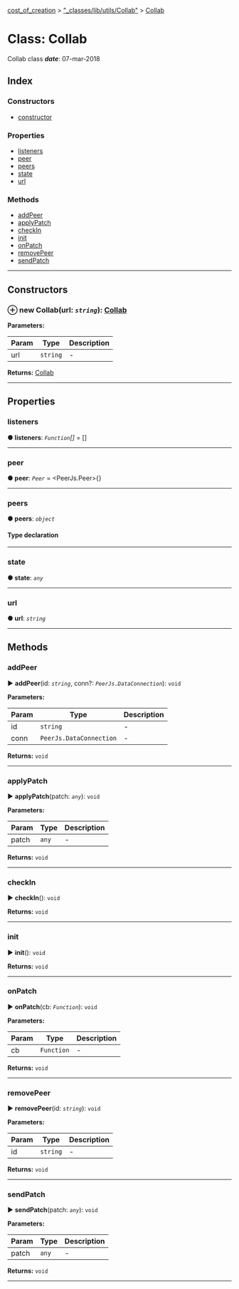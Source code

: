 [cost_of_creation](../README.md) > ["_classes/lib/utils/Collab"](../modules/__classes_lib_utils_collab_.md) > [Collab](../classes/__classes_lib_utils_collab_.collab.md)



# Class: Collab


Collab class
*__date__*: 07-mar-2018


## Index

### Constructors

* [constructor](__classes_lib_utils_collab_.collab.md#constructor)


### Properties

* [listeners](__classes_lib_utils_collab_.collab.md#listeners)
* [peer](__classes_lib_utils_collab_.collab.md#peer)
* [peers](__classes_lib_utils_collab_.collab.md#peers)
* [state](__classes_lib_utils_collab_.collab.md#state)
* [url](__classes_lib_utils_collab_.collab.md#url)


### Methods

* [addPeer](__classes_lib_utils_collab_.collab.md#addpeer)
* [applyPatch](__classes_lib_utils_collab_.collab.md#applypatch)
* [checkIn](__classes_lib_utils_collab_.collab.md#checkin)
* [init](__classes_lib_utils_collab_.collab.md#init)
* [onPatch](__classes_lib_utils_collab_.collab.md#onpatch)
* [removePeer](__classes_lib_utils_collab_.collab.md#removepeer)
* [sendPatch](__classes_lib_utils_collab_.collab.md#sendpatch)



---
## Constructors
<a id="constructor"></a>


### ⊕ **new Collab**(url: *`string`*): [Collab](__classes_lib_utils_collab_.collab.md)





**Parameters:**

| Param | Type | Description |
| ------ | ------ | ------ |
| url | `string`   |  - |





**Returns:** [Collab](__classes_lib_utils_collab_.collab.md)

---


## Properties
<a id="listeners"></a>

###  listeners

**●  listeners**:  *`Function`[]*  =  []






___

<a id="peer"></a>

###  peer

**●  peer**:  *`Peer`*  =  <PeerJs.Peer>{}






___

<a id="peers"></a>

###  peers

**●  peers**:  *`object`* 



#### Type declaration


[key: `string`]: `DataConnection`






___

<a id="state"></a>

###  state

**●  state**:  *`any`* 






___

<a id="url"></a>

###  url

**●  url**:  *`string`* 






___


## Methods
<a id="addpeer"></a>

###  addPeer

► **addPeer**(id: *`string`*, conn?: *`PeerJs.DataConnection`*): `void`






**Parameters:**

| Param | Type | Description |
| ------ | ------ | ------ |
| id | `string`   |  - |
| conn | `PeerJs.DataConnection`   |  - |





**Returns:** `void`





___

<a id="applypatch"></a>

###  applyPatch

► **applyPatch**(patch: *`any`*): `void`






**Parameters:**

| Param | Type | Description |
| ------ | ------ | ------ |
| patch | `any`   |  - |





**Returns:** `void`





___

<a id="checkin"></a>

###  checkIn

► **checkIn**(): `void`








**Returns:** `void`





___

<a id="init"></a>

###  init

► **init**(): `void`








**Returns:** `void`





___

<a id="onpatch"></a>

###  onPatch

► **onPatch**(cb: *`Function`*): `void`






**Parameters:**

| Param | Type | Description |
| ------ | ------ | ------ |
| cb | `Function`   |  - |





**Returns:** `void`





___

<a id="removepeer"></a>

###  removePeer

► **removePeer**(id: *`string`*): `void`






**Parameters:**

| Param | Type | Description |
| ------ | ------ | ------ |
| id | `string`   |  - |





**Returns:** `void`





___

<a id="sendpatch"></a>

###  sendPatch

► **sendPatch**(patch: *`any`*): `void`






**Parameters:**

| Param | Type | Description |
| ------ | ------ | ------ |
| patch | `any`   |  - |





**Returns:** `void`





___


